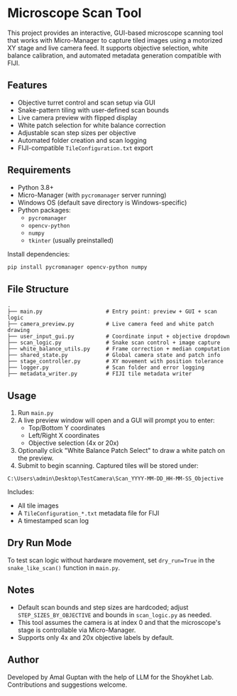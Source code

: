 # Microscope Scan Tool

This project provides an interactive, GUI-based microscope scanning tool that works with Micro-Manager to capture tiled images using a motorized XY stage and live camera feed. It supports objective selection, white balance calibration, and automated metadata generation compatible with FIJI.

## Features

- Objective turret control and scan setup via GUI
- Snake-pattern tiling with user-defined scan bounds
- Live camera preview with flipped display
- White patch selection for white balance correction
- Adjustable scan step sizes per objective
- Automated folder creation and scan logging
- FIJI-compatible `TileConfiguration.txt` export

## Requirements

- Python 3.8+
- Micro-Manager (with `pycromanager` server running)
- Windows OS (default save directory is Windows-specific)
- Python packages:
  - `pycromanager`
  - `opencv-python`
  - `numpy`
  - `tkinter` (usually preinstalled)

Install dependencies:

```bash
pip install pycromanager opencv-python numpy
```

## File Structure

```
.
├── main.py                    # Entry point: preview + GUI + scan logic
├── camera_preview.py          # Live camera feed and white patch drawing
├── user_input_gui.py          # Coordinate input + objective dropdown
├── scan_logic.py              # Snake scan control + image capture
├── white_balance_utils.py     # Frame correction + median computation
├── shared_state.py            # Global camera state and patch info
├── stage_controller.py        # XY movement with position tolerance
├── logger.py                  # Scan folder and error logging
├── metadata_writer.py         # FIJI tile metadata writer
```
## Usage
1. Run `main.py`
2. A live preview window will open and a GUI will prompt you to enter:
   - Top/Bottom Y coordinates
   - Left/Right X coordinates
   - Objective selection (4x or 20x)
3. Optionally click "White Balance Patch Select" to draw a white patch on the preview.
4. Submit to begin scanning.
Captured tiles will be stored under:
```
C:\Users\admin\Desktop\TestCamera\Scan_YYYY-MM-DD_HH-MM-SS_Objective
```
Includes:
- All tile images
- A `TileConfiguration_*.txt` metadata file for FIJI
- A timestamped scan log

## Dry Run Mode
To test scan logic without hardware movement, set `dry_run=True` in the `snake_like_scan()` function in `main.py`.

## Notes
- Default scan bounds and step sizes are hardcoded; adjust `STEP_SIZES_BY_OBJECTIVE` and bounds in `scan_logic.py` as needed.
- This tool assumes the camera is at index 0 and that the microscope's stage is controllable via Micro-Manager.
- Supports only 4x and 20x objective labels by default.

## Author
Developed by Amal Guptan with the help of LLM for the Shoykhet Lab. Contributions and suggestions welcome.
